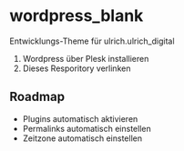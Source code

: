 # wordpress_blank

Entwicklungs-Theme für ulrich.ulrich_digital

1. Wordpress über Plesk installieren
2. Dieses Resporitory verlinken

## Roadmap
- Plugins automatisch aktivieren
- Permalinks automatisch einstellen
- Zeitzone automatisch einstellen
